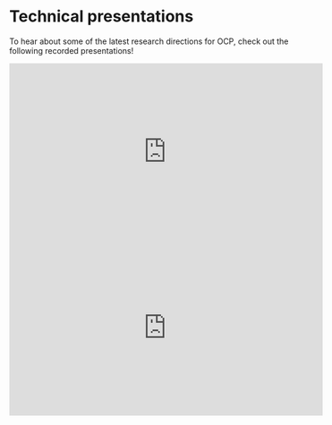 # Technical presentations

To hear about some of the latest research directions for OCP, check out the following recorded presentations!

<iframe width="560" height="315" src="https://www.youtube.com/embed/xpgrV0t91AE?si=aNb10t6oongzCWrY" title="YouTube video player" frameborder="0" allow="accelerometer; autoplay; clipboard-write; encrypted-media; gyroscope; picture-in-picture; web-share" referrerpolicy="strict-origin-when-cross-origin" allowfullscreen></iframe>

<iframe width="560" height="315" src="https://www.youtube.com/embed/6TunVLsj0YE?si=QA53hdLpq4DH5Nb_" title="YouTube video player" frameborder="0" allow="accelerometer; autoplay; clipboard-write; encrypted-media; gyroscope; picture-in-picture; web-share" referrerpolicy="strict-origin-when-cross-origin" allowfullscreen></iframe>